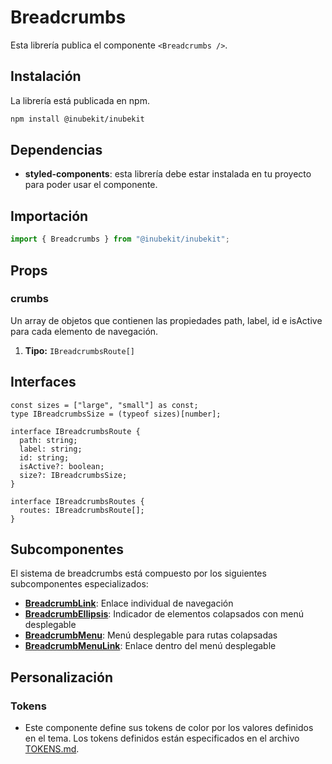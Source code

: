 # Breadcrumbs

Esta librería publica el componente `<Breadcrumbs />`.

## Instalación

La librería está publicada en npm.

```bash
npm install @inubekit/inubekit
```

## Dependencias

- **styled-components**: esta librería debe estar instalada en tu proyecto para poder usar el componente.

## Importación

```jsx
import { Breadcrumbs } from "@inubekit/inubekit";
```

## Props

### crumbs

Un array de objetos que contienen las propiedades path, label, id e isActive para cada elemento de navegación.

1. **Tipo:** `IBreadcrumbsRoute[]`

## Interfaces

```tsx
const sizes = ["large", "small"] as const;
type IBreadcrumbsSize = (typeof sizes)[number];

interface IBreadcrumbsRoute {
  path: string;
  label: string;
  id: string;
  isActive?: boolean;
  size?: IBreadcrumbsSize;
}

interface IBreadcrumbsRoutes {
  routes: IBreadcrumbsRoute[];
}
```

## Subcomponentes

El sistema de breadcrumbs está compuesto por los siguientes subcomponentes especializados:

- **[BreadcrumbLink](./BreadcrumbLink/README.md)**: Enlace individual de navegación
- **[BreadcrumbEllipsis](./BreadcrumbEllipsis/README.md)**: Indicador de elementos colapsados con menú desplegable
- **[BreadcrumbMenu](./BreadcrumbMenu/README.md)**: Menú desplegable para rutas colapsadas
- **[BreadcrumbMenuLink](./BreadcrumbMenuLink/README.md)**: Enlace dentro del menú desplegable

## Personalización

### Tokens

- Este componente define sus tokens de color por los valores definidos en el tema. Los tokens definidos están especificados en el archivo [TOKENS.md](./TOKENS.md).

